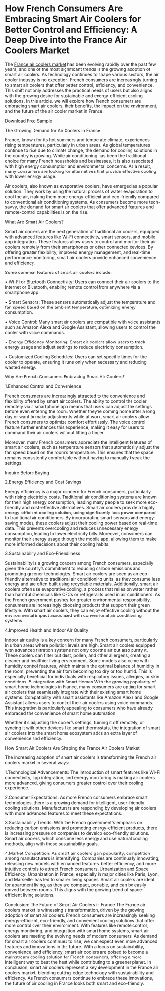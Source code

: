 # How French Consumers Are Embracing Smart Air Coolers for Better Control and Efficiency: A Deep Dive into the France Air Coolers Market

The [France air coolers market](url) has been evolving rapidly over the past few years, and one of the most significant trends is the growing adoption of smart air coolers. As technology continues to shape various sectors, the air cooler industry is no exception. French consumers are increasingly turning to smart air coolers that offer better control, efficiency, and convenience. This shift not only addresses the practical needs of users but also aligns with the growing desire for sustainable and energy-efficient cooling solutions. In this article, we will explore how French consumers are embracing smart air coolers, their benefits, the impact on the environment, and the future of the air cooler market in France.

[Download Free Sample](url)

The Growing Demand for Air Coolers in France

France, known for its hot summers and temperate climate, experiences rising temperatures, particularly in urban areas. As global temperatures continue to rise due to climate change, the demand for cooling solutions in the country is growing. While air conditioning has been the traditional choice for many French households and businesses, it is also associated with high energy consumption and environmental concerns. As a result, many consumers are looking for alternatives that provide effective cooling with lower energy usage.

Air coolers, also known as evaporative coolers, have emerged as a popular solution. They work by using the natural process of water evaporation to cool the air, making them more energy-efficient and eco-friendly compared to conventional air conditioning systems. As consumers become more tech-savvy, the demand for smart air coolers that offer advanced features and remote-control capabilities is on the rise.

What Are Smart Air Coolers?

Smart air coolers are the next generation of traditional air coolers, equipped with advanced features like Wi-Fi connectivity, smart sensors, and mobile app integration. These features allow users to control and monitor their air coolers remotely from their smartphones or other connected devices. By offering greater flexibility, improved energy management, and real-time performance monitoring, smart air coolers provide enhanced convenience and efficiency.

Some common features of smart air coolers include:

• Wi-Fi or Bluetooth Connectivity: Users can connect their air coolers to the internet or Bluetooth, enabling remote control from anywhere via a smartphone app.

• Smart Sensors: These sensors automatically adjust the temperature and fan speed based on the ambient temperature, optimizing energy consumption.

• Voice Control: Many smart air coolers are compatible with voice assistants such as Amazon Alexa and Google Assistant, allowing users to control the cooler with voice commands.

• Energy Efficiency Monitoring: Smart air coolers allow users to track energy usage and adjust settings to reduce electricity consumption.

• Customized Cooling Schedules: Users can set specific times for the cooler to operate, ensuring it runs only when necessary and reducing wasted energy.

Why Are French Consumers Embracing Smart Air Coolers?

1.Enhanced Control and Convenience

French consumers are increasingly attracted to the convenience and flexibility offered by smart air coolers. The ability to control the cooler remotely via a smartphone app means that users can adjust the settings before even entering the room. Whether they’re coming home after a long day or want to make adjustments while at work, smart air coolers allow French consumers to optimize comfort effortlessly. The voice control feature further enhances this experience, making it easy for users to command their air coolers without lifting a finger.

Moreover, many French consumers appreciate the intelligent features of smart air coolers, such as temperature sensors that automatically adjust the fan speed based on the room's temperature. This ensures that the space remains consistently comfortable without having to manually tweak the settings.

Inquire Before Buying

2.Energy Efficiency and Cost Savings

Energy efficiency is a major concern for French consumers, particularly with rising electricity costs. Traditional air conditioning systems are known for their high energy consumption, leading many people to seek more eco-friendly and cost-effective alternatives. Smart air coolers provide a highly energy-efficient cooling solution, using significantly less power compared to traditional air conditioners. By incorporating smart sensors and energy-saving modes, these coolers adjust their cooling power based on real-time data. This prevents overcooling and reduces unnecessary energy consumption, leading to lower electricity bills. Moreover, consumers can monitor their energy usage through the mobile app, allowing them to make more informed decisions about their cooling habits.

3.Sustainability and Eco-Friendliness
   
Sustainability is a growing concern among French consumers, especially given the country’s commitment to reducing carbon emissions and promoting greener technologies. Smart air coolers are seen as an eco-friendly alternative to traditional air conditioning units, as they consume less energy and are often built using recyclable materials. Additionally, smart air coolers often use evaporative cooling, a process that relies on water rather than harmful chemicals like CFCs or refrigerants used in air conditioners. As the French government pushes for greater environmental responsibility, consumers are increasingly choosing products that support their green lifestyle. With smart air coolers, they can enjoy effective cooling without the environmental impact associated with conventional air conditioning systems.

4.Improved Health and Indoor Air Quality

Indoor air quality is a key concern for many French consumers, particularly in urban areas where pollution levels are high. Smart air coolers equipped with advanced filtration systems not only cool the air but also purify it. These coolers can filter out dust, pollen, and other allergens, creating a cleaner and healthier living environment. Some models also come with humidity control features, which maintain the optimal balance of humidity in the room, preventing the air from becoming too dry or too humid. This is especially beneficial for individuals with respiratory issues, allergies, or skin conditions.
5.Integration with Smart Homes
With the growing popularity of smart home technologies in France, many consumers are opting for smart air coolers that seamlessly integrate with their existing smart home systems. Compatibility with smart assistants like Amazon Alexa and Google Assistant allows users to control their air coolers using voice commands. This integration is particularly appealing to consumers who have already embraced the convenience of smart home automation.

Whether it’s adjusting the cooler’s settings, turning it off remotely, or syncing it with other devices like smart thermostats, the integration of smart air coolers into the smart home ecosystem adds an extra layer of convenience and efficiency.

How Smart Air Coolers Are Shaping the France Air Coolers Market

The increasing adoption of smart air coolers is transforming the French air coolers market in several ways:

1.Technological Advancements: The introduction of smart features like Wi-Fi connectivity, app integration, and energy monitoring is making air coolers more advanced, giving consumers greater control over their cooling experience.
	
2.Consumer Expectations: As more French consumers embrace smart technologies, there is a growing demand for intelligent, user-friendly cooling solutions. Manufacturers are responding by developing air coolers with more advanced features to meet these expectations.

3.Sustainability Trends: With the French government's emphasis on reducing carbon emissions and promoting energy-efficient products, there is increasing pressure on companies to develop eco-friendly solutions. Smart air coolers, which consume less energy and use natural cooling methods, align with these sustainability goals.
  
4.Market Competition: As smart air coolers gain popularity, competition among manufacturers is intensifying. Companies are continually innovating, releasing new models with enhanced features, better efficiency, and more intuitive controls to attract French consumers. Urbanization and Space Efficiency: Urbanization in France, especially in major cities like Paris, Lyon, and Marseille, has led to smaller living spaces. Smart air coolers are ideal for apartment living, as they are compact, portable, and can be easily moved between rooms. This aligns with the growing trend of space-efficient living solutions.
    
Conclusion:
The Future of Smart Air Coolers in France
The France air coolers market is witnessing a transformation, driven by the growing adoption of smart air coolers. French consumers are increasingly seeking energy-efficient, eco-friendly, and convenient cooling solutions that offer more control over their environment. With features like remote control, energy monitoring, and integration with smart home systems, smart air coolers are meeting the evolving needs of modern consumers.
As demand for smart air coolers continues to rise, we can expect even more advanced features and innovations in the future. With a focus on sustainability, convenience, and efficiency, smart air coolers are poised to become a mainstream cooling solution for French consumers, offering a more intelligent way to beat the heat while contributing to a greener planet.
In conclusion, smart air coolers represent a key development in the France air coolers market, blending cutting-edge technology with sustainability and efficiency. As French consumers continue to embrace these innovations, the future of air cooling in France looks both smart and eco-friendly.

